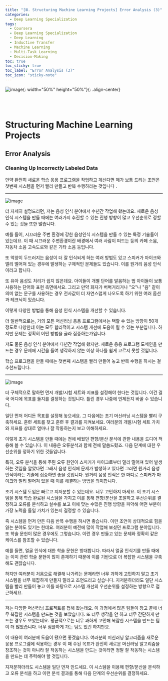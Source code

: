 ```yaml
---
title: "[Ⅲ. Structuring Machine Learning Projects] Error Analysis (3)"
categories:
  - Deep Learning Specialization
tags:
  - Coursera
  - Deep Learning Specialization
  - Deep Learning
  - Inductive Transfer
  - Machine Learning
  - Multi-Task Learning
  - Decision-Making
toc: true
toc_sticky: true
toc_label: "Error Analysis (3)"
toc_icon: "sticky-note"
---
```


![image](https://user-images.githubusercontent.com/55765292/179931579-167db454-5d9d-4e0d-a8fe-454770dc97a6.png){: width="50%" height="50%"}{: .align-center}

<br><br>

# Structuring Machine Learning Projects

## Error Analysis

### Cleaning Up Incorrectly Labeled Data

만약 완전히 새로운 학습 응용 프로그램을 작업하고 계신다면 제가 보통 드리는 조언은 첫번째 시스템을 먼저 빨리 만들고 반복 수행하라는 것입니다 .

---

![image](https://user-images.githubusercontent.com/55765292/181402547-fe062f28-e336-4d8d-b539-b502179eb1ff.png)

더 자세히 설명드리면, 저는 음성 인식 분야에서 수년간 작업해 왔는데요. 새로운 음성 인식 시스템을 만들 때에는 여러가지 추진할 수 있는 진행 방향이 많고 우선순위로 정할 수 있는 것들 또한 많습니다.

예를 들어, 시끄러운 주변 환경에 강한 음성인식 시스템을 만들 수 있는 특정 기술들이 있는데요. 이 때 시끄러운 주변환경이란 배경에서 여러 사람이 떠드는 등의 카페 소음, 자동차 소음 고속도로와 같은 기타 소음 등입니다.

또 억양이 두드러지는 음성이 더 잘 인식되게 하는 여러 방법도 있고 스피커가 마이크와 멀리 떨어져 있는 경우에 발생하는 구체적인 문제들도 있습니다. 이를 원거리 음성 인식이라고 합니다.

또 유아 음성도 처리가 쉽지 않은데요. 아이들이 개별 단어를 발음하는 법 아이들이 보통 사용하는 단어와 표현 측면에서요. 그리고 만약 화자가 버벅거리거나 "오"나 "음" 같이 의미 없는 문구를 사용하는 경우 전사값이 더 자연스럽게 나오도록 하기 위한 여러 옵션과 테크닉이 있습니다.

이렇게 다양한 방법을 통해 음성 인식 시스템을 개선할 수 있습니다.

더 일반적으로는, 거의 모든 머신러닝 응용 프로그램에서는 택할 수 있는 방향이 50개 정도로 다양한데 이는 모두 합리적이고 시스템 개선에 도움이 될 수 있는 부분입니다. 하지만 문제는 정확히 어떤 방법을 골라 집중하는가입니다.

저도 물론 음성 인식 분야에서 다년간 작업해 왔지만. 새로운 응용 프로그램 도메인을 만드는 경우 문제에 시간을 들여 생각하지 않는 이상 하나를 쉽게 고르지 못할 것입니다.

학습 프로그램을 만들 때에는 첫번째 시스템을 빨리 만들어 놓고 반복 수행을 하시는 걸 추천드립니다.

---

![image](https://user-images.githubusercontent.com/55765292/181402574-f81054f5-8a72-47b4-9213-bfbabbfd9124.png)

더 구체적으로 말하면 먼저 개발/시험 세트와 지표를 설정해야 한다는 것입니다. 이건 결국 어디에 목표를 둘지를 결정하는 것입니다. 틀린 경우 나중에 언제든지 바꿀 수 있습니다.

일단 먼저 어디든 목표를 설정해 놓으세요. 그 다음에는 초기 머신러닝 시스템을 빨리 구축하세요. 훈련 세트를 찾고 훈련 후 결과를 지켜보세요. 여러분의 개발/시험 세트 가치와 지표를 상대로 얼마나 잘 작동하는지 보고 이해하세요.

이렇게 초기 시스템을 만들 때에는 전에 배웠던 편향/분산 분석에 관한 내용을 드디어 적용해 볼 수 있습니다. 이 내용은 오류분석과 함께 전에 말씀드렸죠. 다음 단계에 대한 우선순위를 정하기 위한 것들입니다.

특히, 오류 분석을 통해 주된 오류 원인이 스피커가 마이크로부터 멀리 떨어져 있어 발생하는 것임을 알았다면 그래서 음성 인식에 문제가 발생하고 있다면 그러면 원거리 음성 인식이라는 기술에 집중하면 좋을 것입니다. 원거리 음성 인식은 한 마디로 스피커가 마이크와 멀리 떨어져 있을 때 이를 해결하는 방법을 의미합니다.

초기 시스템 도입은 빠르고 지저분할 수 있는데요. 너무 고민하지 마세요. 이 초기 시스템을 통해 학습 완료된 시스템을 가지고 이를 통해 편향/분산을 조절하고 우선순위를 결정하고 오류를 분석하고 실수를 보고 이에 맞는 수많은 진행 방향을 파악해 어떤 부분이 가장 노력을 들일 가치가 있는지 결정할 수 있습니다.

즉 시스템을 먼저 만든 다음 반복 수행을 하시면 좋습니다. 이런 조언이 상대적으로 힘을 잃는 분야도 있기는 한데요. 여러분이 예전에 많이 작업해 보셨던 프로그램 분야입니다. 또 학술 문헌이 많은 경우에도 그렇습니다. 이런 경우 만들고 있는 문제와 정확히 같은 케이스를 참조할 수 있습니다.

예를 들면, 얼굴 인식에 대한 학술 문헌은 방대합니다. 따라서 얼굴 인식기를 만들 때에는 이미 관련 학술 문헌이 많이 존재하기 때문에 이를 기반으로 더 복잡한 시스템을 구축해도 괜찮습니다.

하지만 여러분이 처음으로 해결해 나가려는 문제라면 너무 과하게 고민하지 말고 초기 시스템을 너무 복잡하게 만들지 말라고 조언드리고 싶습니다. 지저분하더라도 일단 시스템을 빨리 만들어 놓고 이를 바탕으로 시스템 개선의 우선순위를 설정하는 방향으로 접근하세요.

---

저는 다앙한 머신러닝 프로젝트를 접해 왔는데요. 이 과정에서 많은 팀들이 장고 끝에 너무 복잡한 시스템을 만드는 것을 보았습니다. 또 너무 생각을 안 하고 너무 간단하게 만드는 경우도 보았는데요. 평균적으로는 너무 과하게 고민해 복잡한 시스템을 만드는 팀이 더 많았습니다. 너무 심플하게 가는 팀도 있긴 하지만요.

이 내용이 여러분께 도움이 됐으면 좋겠습니다. 여러분의 머신러닝 알고리즘을 새로운 응용 프로그램에 적용하는 경우 이 때 주된 목표가 완전히 새로운 머신러닝 알고리즘을 창조하는 것이 아니라 잘 작동하는 시스템을 만드는 것이라면 정말 잘 작동하는 시스템을 만드는 데 주력해야 할 것입니다.

지저분하더라도 시스템을 일단 먼저 만드세요. 이 시스템을 이용해 편향/분산을 분석하고 오류 분석을 하고 이런 분석 결과를 통해 다음 단계의 우선순위를 결정하세요.
